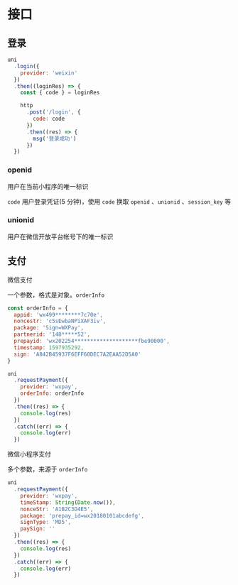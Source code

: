 # 接口

## 登录

```js
uni
  .login({
    provider: 'weixin'
  })
  .then((loginRes) => {
    const { code } = loginRes

    http
      .post('/login', {
        code: code
      })
      .then((res) => {
        msg('登录成功')
      })
  })
```

### openid

用户在当前小程序的唯一标识

`code` 用户登录凭证(5 分钟)，使用 `code` 换取 `openid` 、`unionid` 、`session_key` 等

### unionid

用户在微信开放平台帐号下的唯一标识

## 支付

微信支付

一个参数，格式是对象。`orderInfo`

```js
const orderInfo = {
  appid: 'wx499********7c70e',
  noncestr: 'c5sEwbaNPiXAF3iv',
  package: 'Sign=WXPay',
  partnerid: '148*****52',
  prepayid: 'wx202254********************fbe90000',
  timestamp: 1597935292,
  sign: 'A842B45937F6EFF60DEC7A2EAA52D5A0'
}

uni
  .requestPayment({
    provider: 'wxpay',
    orderInfo: orderInfo
  })
  .then((res) => {
    console.log(res)
  })
  .catch((err) => {
    console.log(err)
  })
```

微信小程序支付

多个参数，来源于 `orderInfo`

```js
uni
  .requestPayment({
    provider: 'wxpay',
    timeStamp: String(Date.now()),
    nonceStr: 'A1B2C3D4E5',
    package: 'prepay_id=wx20180101abcdefg',
    signType: 'MD5',
    paySign: ''
  })
  .then((res) => {
    console.log(res)
  })
  .catch((err) => {
    console.log(err)
  })
```
